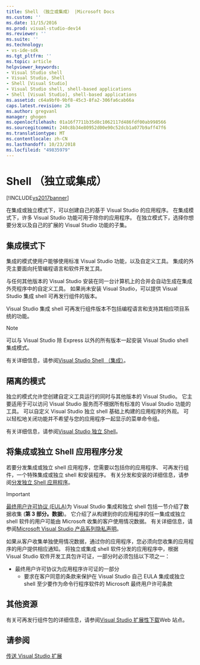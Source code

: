 ```yaml
---
title: Shell （独立或集成） |Microsoft Docs
ms.custom: ''
ms.date: 11/15/2016
ms.prod: visual-studio-dev14
ms.reviewer: ''
ms.suite: ''
ms.technology:
- vs-ide-sdk
ms.tgt_pltfrm: ''
ms.topic: article
helpviewer_keywords:
- Visual Studio shell
- Visual Studio, Shell
- Shell [Visual Studio]
- Visual Studio shell, shell-based applications
- Shell [Visual Studio], shell-based applications
ms.assetid: c64a9bf0-9bf8-45c3-8fa2-306fa6cab66a
caps.latest.revision: 26
ms.author: gregvanl
manager: ghogen
ms.openlocfilehash: 01a16f7711b35d8c1062117d486fdf00ab998566
ms.sourcegitcommit: 240c8b34e80952d00e90c52dcb1a077b9aff47f6
ms.translationtype: MT
ms.contentlocale: zh-CN
ms.lasthandoff: 10/23/2018
ms.locfileid: "49835979"
---
```

# <a name="shell-isolated-or-integrated"></a>Shell （独立或集成）
[!INCLUDE[vs2017banner](../includes/vs2017banner.md)]

在集成或独立模式下，可以创建自己的基于 Visual Studio 的应用程序。 在集成模式下，许多 Visual Studio 功能可用于除你的应用程序。 在独立模式下，选择你想要分发以及自己的扩展的 Visual Studio 功能的子集。  
  
## <a name="integrated-mode"></a>集成模式下  
 集成的模式使用户能够使用标准 Visual Studio 功能，以及自定义工具。 集成的外壳主要面向托管编程语言和软件开发工具。  
  
 与任何其他版本的 Visual Studio 安装在同一台计算机上的合并会自动生成在集成外壳程序中的自定义工具。 如果尚未安装 Visual Studio，可以提供 Visual Studio 集成 shell 可再发行组件的版本。  
  
 Visual Studio 集成 shell 可再发行组件版本不包括编程语言和支持其相应项目系统的功能。  
  
> [!NOTE]
>  可以与 Visual Studio 除 Express 以外的所有版本一起安装 Visual Studio shell 集成模式。  
  
 有关详细信息，请参阅[Visual Studio Shell （集成）](../extensibility/visual-studio-shell-integrated.md)。  
  
## <a name="isolated-mode"></a>隔离的模式  
 独立的模式允许您创建自定义工具运行的同时与其他版本的 Visual Studio。 它主要适用于可以访问 Visual Studio 服务而不根据所有标准的 Visual Studio 功能的工具。 可以自定义 Visual Studio 独立 shell 基础上构建的应用程序的外观。 可以轻松地关闭功能并不希望与您的应用程序一起显示的菜单命令组。  
  
 有关详细信息，请参阅[Visual Studio 独立 Shell](../extensibility/visual-studio-isolated-shell.md)。  
  
## <a name="distributing-your-integrated-or-isolated-shell-application"></a>将集成或独立 Shell 应用程序分发  
 若要分发集成或独立 shell 应用程序，您需要以包括你的应用程序、 可再发行组件，一个特殊集成或独立 shell 和安装程序。 有关分发和安装的详细信息，请参阅[分发独立 Shell 应用程序](../extensibility/distributing-isolated-shell-applications.md)。  
  
> [!IMPORTANT]
>  [最终用户许可协议 (EULA)](https://www.visualstudio.com/en-us/support/legal/mt171552)为 Visual Studio 集成和独立 shell 包括一节介绍了数据收集 (**第 3 部分。数据**)。  它介绍了从构建到你的应用程序的任一集成或独立 shell 软件的用户可能由 Microsoft 收集的客户使用情况数据。 有关详细信息，请参阅[Microsoft Visual Studio 产品系列隐私声明](https://www.visualstudio.com/en-us/dn948229)。  
> 
>  如果从客户收集单独使用情况数据，通过你的应用程序，您必须向您收集的应用程序的用户提供相应通知。  将独立或集成 shell 软件分发的应用程序中，根据 Visual Studio 软件开发工具包许可证，一部分时必须包括以下项之一：  
> 
> - 最终用户许可协议为应用程序许可证的一部分  
>   -   要求在客户同意的条款来保护在 Visual Studio 自己 EULA 集成或独立 shell 至少要作为命令行程序软件的 Microsoft 最终用户许可条款  
  
## <a name="additional-resources"></a>其他资源  
 有关可再发行组件包的详细信息，请参阅[Visual Studio 扩展性下载](http://go.microsoft.com/fwlink/?LinkID=119298)Web 站点。  
  
## <a name="see-also"></a>请参阅  
 [传送 Visual Studio 扩展](../extensibility/shipping-visual-studio-extensions.md)

